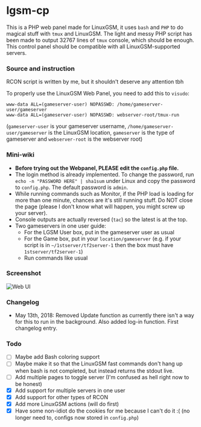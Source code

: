 # lgsm-cp
This is a PHP web panel made for LinuxGSM, it uses `bash` and `PHP` to do magical stuff with `tmux` and LinuxGSM. The light and messy PHP script has been made to output 32767 lines of `tmux` console, which should be enough. This control panel should be compatible with all LinuxGSM-supported servers.

### Source and instruction
RCON script is written by me, but it shouldn't deserve any attention tbh

To properly use the LinuxGSM Web Panel, you need to add this to `visudo`:

```
www-data ALL=(gameserver-user) NOPASSWD: /home/gameserver-user/gameserver
www-data ALL=(gameserver-user) NOPASSWD: webserver-root/tmux-run
```

(`gameserver-user` is your gameserver username, `/home/gameserver-user/gameserver` is the LinuxGSM location, `gameserver` is the type of gameserver and `webserver-root` is the webserver root)

### Mini-wiki
- **Before trying out the Webpanel, PLEASE edit the `config.php` file.**
- The login method is already implemented. To change the password, run `echo -n "PASSWORD HERE" | sha1sum` under Linux and copy the password to `config.php`. The default password is `admin`.
- While running commands such as Monitor, if the PHP load is loading for more than one minute, chances are it's still running stuff. Do NOT close the page (please I don't know what will happen, you might screw up your server).
- Console outputs are actually reversed (`tac`) so the latest is at the top.
- Two gameservers in one user guide:
	- For the LGSM User box, put in the gameserver user as usual
	- For the Game box, put in your `location/gameserver` (e.g. if your script is in `~/1stserver/tf2server-1` then the box must have `1stserver/tf2server-1`)
	- Run commands like usual

### Screenshot
![Web UI](http://i.cubeupload.com/Y96KzB.png)

### Changelog
- May 13th, 2018: Removed Update function as currently there isn't a way for this to run in the background. Also added log-in function. First changelog entry.

### Todo
- [ ] Maybe add Bash coloring support
- [ ] Maybe make it so that the LinuxGSM fast commands don't hang up when bash is not completed, but instead returns the stdout live.
- [ ] Add multiple pages to toggle server (I'm confused as hell right now to be honest)
- [x] Add support for multiple servers in one user
- [x] Add support for other types of RCON
- [x] Add more LinuxGSM actions (will do first)
- [x] Have some non-idiot do the cookies for me because I can't do it :( (no longer need to, configs now stored in `config.php`)
